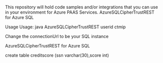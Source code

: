 
This repository will hold code samples and/or integrations that you can use in your environment for Azure PAAS Services.
AzureSQLCipherTrustREST for Azure SQL 

Usage Usage: java AzureSQLCipherTrustREST userid <password> <keyname> ctmip 

Change the connectionUrl to be your SQL instance

AzureSQLCipherTrustREST for Azure SQL

create table creditscore (ssn varchar(30),score int) 


